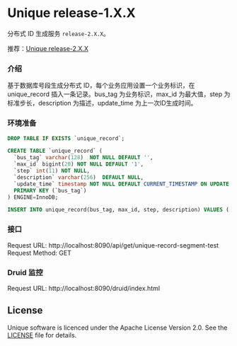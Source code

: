 # Unique release-1.X.X

分布式 ID 生成服务 `release-2.X.X`。

推荐：[Unique release-2.X.X](https://github.com/lazecoding/Unique/blob/release-2.0.0/README.md)

### 介绍

基于数据库号段生成分布式 ID，每个业务应用设置一个业务标识，在 unique_record 插入一条记录。bus_tag 为业务标识，max_id 为最大值，step 为标准步长，description 为描述，update_time 为上一次ID生成时间。

### 环境准备

```sql
DROP TABLE IF EXISTS `unique_record`;

CREATE TABLE `unique_record` (
  `bus_tag` varchar(128)  NOT NULL DEFAULT '',
  `max_id` bigint(20) NOT NULL DEFAULT '1',
  `step` int(11) NOT NULL,
  `description` varchar(256)  DEFAULT NULL,
  `update_time` timestamp NOT NULL DEFAULT CURRENT_TIMESTAMP ON UPDATE CURRENT_TIMESTAMP,
  PRIMARY KEY (`bus_tag`)
) ENGINE=InnoDB;

INSERT INTO unique_record(bus_tag, max_id, step, description) VALUES ('unique-record-segment-test', 1, 2000, 'Test Unique Record Segment Mode Get Id');
```

### 接口

Request URL: http://localhost:8090/api/get/unique-record-segment-test <br>
Request Method: GET

### Druid 监控

Request URL: http://localhost:8090/druid/index.html

## License

Unique software is licenced under the Apache License Version 2.0. See the [LICENSE](https://github.com/lazecoding/Unique/blob/release-1.0.0/LICENSE) file for details.



